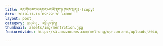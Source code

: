```yaml
---
title: རང་གིས་རང་ལ་དམའ་ཕབ་མི་རུང་།(ཁམས་སྐད།)-(copy)
date: 2018-11-14 09:29:26 +0000
layout: post
category: བུད་མེད།, འཕྲོད་བསྟེན།
thumbnail: assets/img/mentration.jpg
featuredvideo: http://s3.amazonaws.com/melhong/wp-content/uploads/2018/11/11100437/Menstruation-Khamkay-Low-Res2.mp4

---
```

